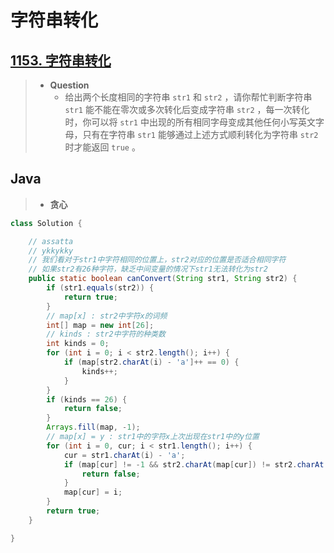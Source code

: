 # 字符串转化

## [1153. 字符串转化](https://leetcode.cn/problems/string-transforms-into-another-string/)

> - **Question**
>   - 给出两个长度相同的字符串 `str1` 和 `str2` ，请你帮忙判断字符串 `str1` 能不能在零次或多次转化后变成字符串 `str2` ，每一次转化时，你可以将 `str1` 中出现的所有相同字母变成其他任何小写英文字母，只有在字符串 `str1` 能够通过上述方式顺利转化为字符串 `str2` 时才能返回 `true` 。

## Java

> - **贪心**

```java
class Solution {

    // assatta
    // ykkykky
    // 我们看对于str1中字符相同的位置上，str2对应的位置是否适合相同字符
    // 如果str2有26种字符，缺乏中间变量的情况下str1无法转化为str2
    public static boolean canConvert(String str1, String str2) {
        if (str1.equals(str2)) {
            return true;
        }
        // map[x] : str2中字符x的词频
        int[] map = new int[26];
        // kinds : str2中字符的种类数
        int kinds = 0;
        for (int i = 0; i < str2.length(); i++) {
            if (map[str2.charAt(i) - 'a']++ == 0) {
                kinds++;
            }
        }
        if (kinds == 26) {
            return false;
        }
        Arrays.fill(map, -1);
        // map[x] = y : str1中的字符x上次出现在str1中的y位置
        for (int i = 0, cur; i < str1.length(); i++) {
            cur = str1.charAt(i) - 'a';
            if (map[cur] != -1 && str2.charAt(map[cur]) != str2.charAt(i)) {
                return false;
            }
            map[cur] = i;
        }
        return true;
    }

}
```
